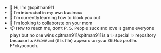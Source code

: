 - 👋 Hi, I’m @cpitman911
- 👀 I’m interested in my own business 
- 🌱 I’m currently learning how to block you out
- 💞️ I’m looking to collaborate on your mom
- 📫 How to reach me, don't
P. S. People suck and love is game everyone plays but no one wins 
cpitman911/cpitman911 is a ✨ special ✨ repository because its `README.md` (this file) appears on your GitHub profile.
F*ckyocouch. 
